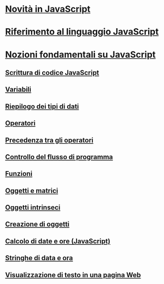 # [Novità in JavaScript](what-s-new-in-javascript.md)
# [Riferimento al linguaggio JavaScript](javascript-language-reference.md)
# [Nozioni fondamentali su JavaScript](javascript-fundamentals.md)
## [Scrittura di codice JavaScript](writing-javascript-code.md)
## [Variabili](variables-javascript.md)
## [Riepilogo dei tipi di dati](data-types-javascript.md)
## [Operatori](operators-javascript.md)
## [Precedenza tra gli operatori](operator-subtractprecedence-javascript.md)
## [Controllo del flusso di programma](controlling-program-flow-javascript.md)
## [Funzioni](functions-javascript.md)
## [Oggetti e matrici](objects-and-arrays-javascript.md)
## [Oggetti intrinseci](intrinsic-objects-javascript.md)
## [Creazione di oggetti](creating-objects-javascript.md)
## [Calcolo di date e ore (JavaScript)](calculating-dates-and-times-javascript.md)
## [Stringhe di data e ora](date-and-time-strings-javascript.md)
## [Visualizzazione di testo in una pagina Web](displaying-text-in-a-webpage-javascript.md)

